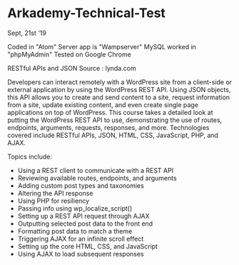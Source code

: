 # Arkademy-Technical-Test
Sept, 21st '19

Coded in "Atom"
Server app is "Wampserver"
MySQL worked in "phpMyAdmin"
Tested on Google Chrome


RESTful APIs and JSON
Source : lynda.com

Developers can interact remotely with a WordPress site from a client-side or external
application by using the WordPress REST API. Using JSON objects, this API allows you to 
create and send content to a site, request information from a site, update existing content, 
and even create single page applications on top of WordPress. This course takes a 
detailed look at putting the WordPress REST API to use, demonstrating the use of routes, 
endpoints, arguments, requests, responses, and more. Technologies covered include 
RESTful APIs, JSON, HTML, CSS, JavaScript, PHP, and AJAX.

Topics include:
- Using a REST client to communicate with a REST API
- Reviewing available routes, endpoints, and arguments
- Adding custom post types and taxonomies
- Altering the API response
- Using PHP for resiliency
- Passing info using wp_localize_script()
- Setting up a REST API request through AJAX
- Outputting selected post data to the front end
- Formatting post data to match a theme
- Triggering AJAX for an infinite scroll effect
- Setting up the core HTML, CSS, and JavaScript
- Using AJAX to load subsequent responses
